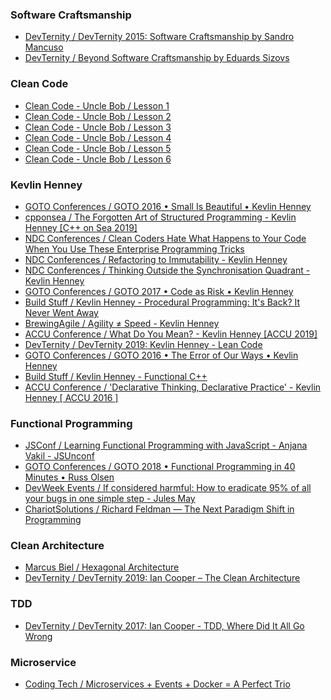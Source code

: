 ### Software Craftsmanship
* [DevTernity / DevTernity 2015: Software Craftsmanship by Sandro Mancuso](https://www.youtube.com/watch?v=jMPEPwMltC4)
* [DevTernity / Beyond Software Craftsmanship by Eduards Sizovs](https://www.youtube.com/watch?v=AEtCEt44vlE)

### Clean Code
* [Clean Code - Uncle Bob / Lesson 1](https://www.youtube.com/watch?v=7EmboKQH8lM)
* [Clean Code - Uncle Bob / Lesson 2](https://www.youtube.com/watch?v=2a_ytyt9sf8)
* [Clean Code - Uncle Bob / Lesson 3](https://www.youtube.com/watch?v=Qjywrq2gM8o)
* [Clean Code - Uncle Bob / Lesson 4](https://www.youtube.com/watch?v=58jGpV2Cg50)
* [Clean Code - Uncle Bob / Lesson 5](https://www.youtube.com/watch?v=sn0aFEMVTpA)
* [Clean Code - Uncle Bob / Lesson 6](https://www.youtube.com/watch?v=l-gF0vDhJVI)

### Kevlin Henney
* [GOTO Conferences / GOTO 2016 • Small Is Beautiful • Kevlin Henney](https://www.youtube.com/watch?v=B3b4tremI5o)
* [cpponsea / The Forgotten Art of Structured Programming - Kevlin Henney \[C++ on Sea 2019\]](https://www.youtube.com/watch?v=SFv8Wm2HdNM)
* [NDC Conferences / Clean Coders Hate What Happens to Your Code When You Use These Enterprise Programming Tricks](https://www.youtube.com/watch?v=FyCYva9DhsI)
* [NDC Conferences / Refactoring to Immutability - Kevlin Henney](https://www.youtube.com/watch?v=APUCMSPiNh4)
* [NDC Conferences / Thinking Outside the Synchronisation Quadrant - Kevlin Henney](https://www.youtube.com/watch?v=2yXtZ8x7TXw)
* [GOTO Conferences / GOTO 2017 • Code as Risk • Kevlin Henney](https://www.youtube.com/watch?v=YyhfK-aBo-Y)
* [Build Stuff / Kevlin Henney - Procedural Programming: It's Back? It Never Went Away](https://www.youtube.com/watch?v=otAcmD6XEEE)
* [BrewingAgile / Agility ≠ Speed - Kevlin Henney](https://www.youtube.com/watch?v=kmFcNyZrUNM)
* [ACCU Conference / What Do You Mean? - Kevlin Henney [ACCU 2019]](https://www.youtube.com/watch?v=ndnvOElnyUg)
* [DevTernity / DevTernity 2019: Kevlin Henney - Lean Code](https://www.youtube.com/watch?v=-nWhH-4wWBU)
* [GOTO Conferences / GOTO 2016 • The Error of Our Ways • Kevlin Henney](https://www.youtube.com/watch?v=IiGXq3yY70o)
* [Build Stuff / Kevlin Henney - Functional C++](https://www.youtube.com/watch?v=CIg6eyJv4dk)
* [ACCU Conference / 'Declarative Thinking, Declarative Practice' - Kevlin Henney [ ACCU 2016 ]](https://www.youtube.com/watch?v=nrVIlhtoE3Y)

### Functional Programming
* [JSConf / Learning Functional Programming with JavaScript - Anjana Vakil - JSUnconf](https://www.youtube.com/watch?v=e-5obm1G_FY)
* [GOTO Conferences / GOTO 2018 • Functional Programming in 40 Minutes • Russ Olsen](https://www.youtube.com/watch?v=0if71HOyVjY)
* [DevWeek Events / If considered harmful: How to eradicate 95% of all your bugs in one simple step - Jules May](https://www.youtube.com/watch?v=z43bmaMwagI)
* [ChariotSolutions / Richard Feldman — The Next Paradigm Shift in Programming](https://www.youtube.com/watch?v=6YbK8o9rZfI)

### Clean Architecture
* [Marcus Biel / Hexagonal Architecture](https://www.youtube.com/watch?v=fGaJHEgonKg)
* [DevTernity / DevTernity 2019: Ian Cooper – The Clean Architecture](https://www.youtube.com/watch?v=SxJPQ5qXisw)

### TDD
* [DevTernity / DevTernity 2017: Ian Cooper - TDD, Where Did It All Go Wrong](https://www.youtube.com/watch?v=EZ05e7EMOLM)

### Microservice
* [Coding Tech / Microservices + Events + Docker = A Perfect Trio](https://www.youtube.com/watch?v=sSm2dRarhPo)

